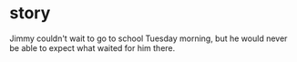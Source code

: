 # story


Jimmy couldn't wait to go to school Tuesday morning, but he would never be able to expect what waited for him there.
